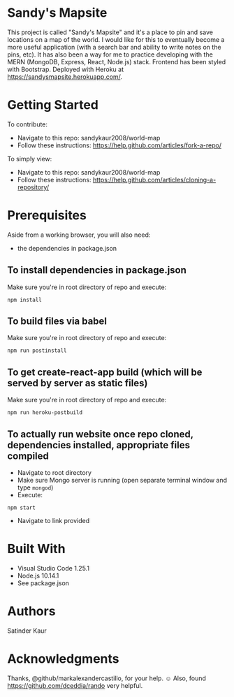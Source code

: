 # Sandy's Mapsite
This project is called "Sandy's Mapsite" and it's a place to pin and save locations on a map of the world. I would like for this to eventually become a more useful application (with a search bar and ability to write notes on the pins, etc). It has also been a way for me to practice developing with the MERN (MongoDB, Express, React, Node.js) stack. Frontend has been styled with Bootstrap. Deployed with Heroku at https://sandysmapsite.herokuapp.com/.

# Getting Started
To contribute:
- Navigate to this repo: sandykaur2008/world-map
- Follow these instructions: https://help.github.com/articles/fork-a-repo/

To simply view: 
- Navigate to this repo: sandykaur2008/world-map
- Follow these instructions: https://help.github.com/articles/cloning-a-repository/

# Prerequisites
Aside from a working browser, you will also need:

- the dependencies in package.json

## To install dependencies in package.json
Make sure you're in root directory of repo and execute:

```npm install```

## To build files via babel
Make sure you're in root directory of repo and execute:

```npm run postinstall```

## To get create-react-app build (which will be served by server as static files)
Make sure you're in root directory of repo and execute:

```npm run heroku-postbuild```

## To actually run website once repo cloned, dependencies installed, appropriate files compiled
- Navigate to root directory
- Make sure Mongo server is running (open separate terminal window and type ``` mongod ```)
- Execute: 

```npm start```

- Navigate to link provided 

# Built With
- Visual Studio Code 1.25.1
- Node.js 10.14.1
- See package.json

# Authors
Satinder Kaur 

# Acknowledgments
Thanks, @github/markalexandercastillo, for your help. :relaxed: 
Also, found https://github.com/dceddia/rando very helpful. 


